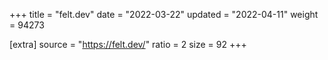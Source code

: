 +++
title = "felt.dev"
date = "2022-03-22"
updated = "2022-04-11"
weight = 94273

[extra]
source = "https://felt.dev/"
ratio = 2
size = 92
+++
